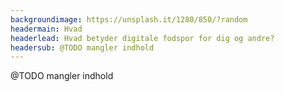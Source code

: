 ```yaml
---
backgroundimage: https://unsplash.it/1280/850/?random
headermain: Hvad
headerlead: Hvad betyder digitale fodspor for dig og andre?
headersub: @TODO mangler indhold
---
```

@TODO mangler indhold
